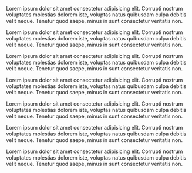 Lorem ipsum dolor sit amet consectetur adipisicing elit. Corrupti
nostrum voluptates molestias dolorem iste, voluptas natus quibusdam
culpa debitis velit neque. Tenetur quod saepe, minus in sunt
consectetur veritatis non.

Lorem ipsum dolor sit amet consectetur adipisicing elit. Corrupti
nostrum voluptates molestias dolorem iste, voluptas natus quibusdam
culpa debitis velit neque. Tenetur quod saepe, minus in sunt
consectetur veritatis non.

Lorem ipsum dolor sit amet consectetur adipisicing elit. Corrupti
nostrum voluptates molestias dolorem iste, voluptas natus quibusdam
culpa debitis velit neque. Tenetur quod saepe, minus in sunt
consectetur veritatis non.

Lorem ipsum dolor sit amet consectetur adipisicing elit. Corrupti
nostrum voluptates molestias dolorem iste, voluptas natus quibusdam
culpa debitis velit neque. Tenetur quod saepe, minus in sunt
consectetur veritatis non.

Lorem ipsum dolor sit amet consectetur adipisicing elit. Corrupti
nostrum voluptates molestias dolorem iste, voluptas natus quibusdam
culpa debitis velit neque. Tenetur quod saepe, minus in sunt
consectetur veritatis non.

Lorem ipsum dolor sit amet consectetur adipisicing elit. Corrupti
nostrum voluptates molestias dolorem iste, voluptas natus quibusdam
culpa debitis velit neque. Tenetur quod saepe, minus in sunt
consectetur veritatis non.

Lorem ipsum dolor sit amet consectetur adipisicing elit. Corrupti
nostrum voluptates molestias dolorem iste, voluptas natus quibusdam
culpa debitis velit neque. Tenetur quod saepe, minus in sunt
consectetur veritatis non.